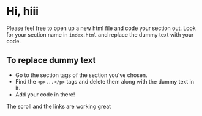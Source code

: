 # Hi, hiii

Please feel free to open up a new html file and code your section out.
Look for your section name in `index.html` and replace the dummy text with your code.

## To replace dummy text
- Go to the section tags of the section you've chosen.
- Find the `<p>...</p>` tags and delete them along with the dummy text in it.
- Add your code in there!

The scroll and the links are working great